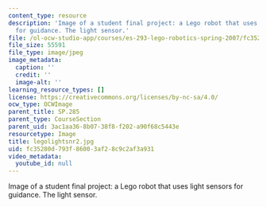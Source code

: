 ```yaml
---
content_type: resource
description: 'Image of a student final project: a Lego robot that uses light sensors
  for guidance. The light sensor.'
file: /ol-ocw-studio-app/courses/es-293-lego-robotics-spring-2007/fc35280d793f86003af28c9c2af3a931_legolightsnr2.jpg
file_size: 55591
file_type: image/jpeg
image_metadata:
  caption: ''
  credit: ''
  image-alt: ''
learning_resource_types: []
license: https://creativecommons.org/licenses/by-nc-sa/4.0/
ocw_type: OCWImage
parent_title: SP.285
parent_type: CourseSection
parent_uid: 3ac1aa36-8b07-38f8-f202-a90f68c5443e
resourcetype: Image
title: legolightsnr2.jpg
uid: fc35280d-793f-8600-3af2-8c9c2af3a931
video_metadata:
  youtube_id: null
---
```

Image of a student final project: a Lego robot that uses light sensors for guidance. The light sensor.